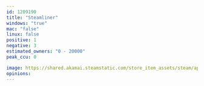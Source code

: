 ```yaml
---
id: 1209190
title: "Steamliner"
windows: "true"
mac: "false"
linux: false
positive: 1
negative: 3
estimated_owners: "0 - 20000"
peak_ccu: 0

image: https://shared.akamai.steamstatic.com/store_item_assets/steam/apps/1209190/header.jpg?t=1592859578
opinions:
---
```

